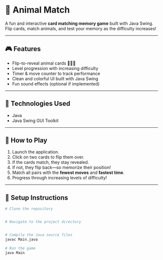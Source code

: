 # 🐾 Animal Match

A fun and interactive **card matching memory game** built with Java Swing. Flip cards, match animals, and test your memory as the difficulty increases!

---

## 🎮 Features
- Flip-to-reveal animal cards 🐶🦊🐼
- Level progression with increasing difficulty
- Timer & move counter to track performance
- Clean and colorful UI built with Java Swing
- Fun sound effects (optional if implemented)

---

## 🚀 Technologies Used
- Java
- Java Swing GUI Toolkit

---

## 🧠 How to Play
1. Launch the application.
2. Click on two cards to flip them over.
3. If the cards match, they stay revealed.
4. If not, they flip back—so memorize their position!
5. Match all pairs with the **fewest moves** and **fastest time**.
6. Progress through increasing levels of difficulty!

---

## 📂 Setup Instructions

```bash
# Clone the repository


# Navigate to the project directory


# Compile the Java source files
javac Main.java

# Run the game
java Main
